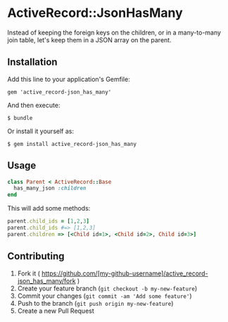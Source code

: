 # ActiveRecord::JsonHasMany

Instead of keeping the foreign keys on the children, or in a many-to-many join table, let's keep them in a JSON array on the parent.

## Installation

Add this line to your application's Gemfile:

    gem 'active_record-json_has_many'

And then execute:

    $ bundle

Or install it yourself as:

    $ gem install active_record-json_has_many

## Usage

```ruby
class Parent < ActiveRecord::Base
  has_many_json :children
end
```

This will add some methods:

```ruby
parent.child_ids = [1,2,3]
parent.child_ids #=> [1,2,3]
parent.children => [<Child id=1>, <Child id=2>, Child id=3>]
```

## Contributing

1. Fork it ( https://github.com/[my-github-username]/active_record-json_has_many/fork )
2. Create your feature branch (`git checkout -b my-new-feature`)
3. Commit your changes (`git commit -am 'Add some feature'`)
4. Push to the branch (`git push origin my-new-feature`)
5. Create a new Pull Request

